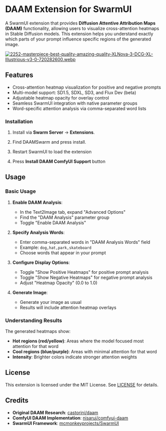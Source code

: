 # DAAM Extension for SwarmUI

A SwarmUI extension that provides **Diffusion Attentive Attribution Maps (DAAM)** functionality, allowing users to visualize cross-attention heatmaps in Stable Diffusion models. This extension helps you understand exactly which parts of your prompt influence specific regions of the generated image.

[![2252-masterpiece-best-quality-amazing-quality-XLNova-3-DCG-XL-Illustrious-v3-0-720282600.webp](https://i.postimg.cc/V6jprKwM/2252-masterpiece-best-quality-amazing-quality-XLNova-3-DCG-XL-Illustrious-v3-0-720282600.webp)](https://postimg.cc/cgLXPMr4)

## Features

- Cross-attention heatmap visualization for positive and negative prompts
- Multi-model support: SD1.5, SDXL, SD3, and Flux Dev (beta)  
- Adjustable heatmap opacity for overlay control
- Seamless SwarmUI integration with native parameter groups
- Word-specific attention analysis via comma-separated word lists

### Installation

1. Install via **Swarm Server** -> **Extensions**.

2. Find DAAMSwarm and press install.

3. Restart SwarmUI to load the extension

4. Press **Install DAAM ComfyUI Support** button

## Usage

### Basic Usage

1. **Enable DAAM Analysis**: 
   - In the Text2Image tab, expand "Advanced Options"
   - Find the "DAAM Analysis" parameter group
   - Toggle "Enable DAAM Analysis"

2. **Specify Analysis Words**:
   - Enter comma-separated words in "DAAM Analysis Words" field
   - Example: `dog,hat,park,skateboard`
   - Choose words that appear in your prompt

3. **Configure Display Options**:
   - Toggle "Show Positive Heatmaps" for positive prompt analysis
   - Toggle "Show Negative Heatmaps" for negative prompt analysis  
   - Adjust "Heatmap Opacity" (0.0 to 1.0)

4. **Generate Image**:
   - Generate your image as usual
   - Results will include attention heatmap overlays

### Understanding Results

The generated heatmaps show:

- **Hot regions (red/yellow)**: Areas where the model focused most attention for that word
- **Cool regions (blue/purple)**: Areas with minimal attention for that word
- **Intensity**: Brighter colors indicate stronger attention weights


## License

This extension is licensed under the MIT License. See [LICENSE](LICENSE) for details.

## Credits

- **Original DAAM Research**: [castorini/daam](https://github.com/castorini/daam)
- **ComfyUI DAAM Implementation**: [nisaruj/comfyui-daam](https://github.com/nisaruj/comfyui-daam)
- **SwarmUI Framework**: [mcmonkeyprojects/SwarmUI](https://github.com/mcmonkeyprojects/SwarmUI)
